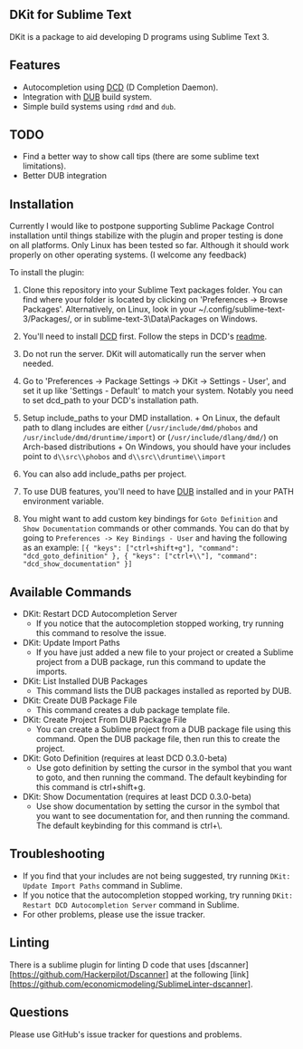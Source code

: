 DKit for Sublime Text
---------------------

DKit is a package to aid developing D programs using Sublime Text 3.

Features
--------

- Autocompletion using [DCD](https://github.com/Hackerpilot/DCD) (D Completion Daemon).
- Integration with [DUB](http://code.dlang.org/) build system.
- Simple build systems using `rdmd` and `dub`.

TODO
----

- Find a better way to show call tips (there are some sublime text limitations).
- Better DUB integration

Installation
------------

Currently I would like to postpone supporting Sublime Package Control installation until things stabilize with the plugin and proper testing is done on all platforms.
Only Linux has been tested so far. Although it should work properly on other operating systems. (I welcome any feedback)

To install the plugin:

1. Clone this repository into your Sublime Text packages folder. You can find where your folder is located by clicking on 'Preferences -> Browse Packages'. Alternatively, on Linux, look in your ~/.config/sublime-text-3/Packages/, or in sublime-text-3\Data\Packages on Windows.

2. You'll need to install [DCD](https://github.com/Hackerpilot/DCD) first. Follow the steps in DCD's [readme](https://github.com/Hackerpilot/DCD/blob/master/README.md#setup).
  1. Do not run the server. DKit will automatically run the server when needed.
  2. Go to 'Preferences -> Package Settings -> DKit -> Settings - User', and set it up like 'Settings - Default' to match your system. Notably you need to set dcd_path to your DCD's installation path.
  3. Setup include_paths to your DMD installation.
    + On Linux, the default path to dlang includes are either (`/usr/include/dmd/phobos` and `/usr/include/dmd/druntime/import`) or (`/usr/include/dlang/dmd/`) on Arch-based distributions
    + On Windows, you should have your includes point to `d\\src\\phobos` and `d\\src\\druntime\\import`
  4. You can also add include_paths per project.

3. To use DUB features, you'll need to have [DUB](https://github.com/rejectedsoftware/dub#installation) installed and in your PATH environment variable.

4. You might want to add custom key bindings for `Goto Definition` and `Show Documentation` commands or other commands. You can do that by going to `Preferences -> Key Bindings - User` and having the following as an example:
    `[{ "keys": ["ctrl+shift+g"], "command": "dcd_goto_definition" },
      { "keys": ["ctrl+\\"], "command": "dcd_show_documentation" }]`

Available Commands
------------------

- DKit: Restart DCD Autocompletion Server
  - If you notice that the autocompletion stopped working, try running this command to resolve the issue.
- DKit: Update Import Paths
  - If you have just added a new file to your project or created a Sublime project from a DUB package, run this command to update the imports.
- DKit: List Installed DUB Packages
  - This command lists the DUB packages installed as reported by DUB.
- DKit: Create DUB Package File
  - This command creates a dub package template file.
- DKit: Create Project From DUB Package File
  - You can create a Sublime project from a DUB package file using this command. Open the DUB package file, then run this to create the project.
- DKit: Goto Definition (requires at least DCD 0.3.0-beta)
  - Use goto definition by setting the cursor in the symbol that you want to goto, and then running the command. The default keybinding for this command is ctrl+shift+g.
- DKit: Show Documentation (requires at least DCD 0.3.0-beta)
  - Use show documentation by setting the cursor in the symbol that you want to see documentation for, and then running the command. The default keybinding for this command is ctrl+\\.

Troubleshooting
---------------

- If you find that your includes are not being suggested, try running `DKit: Update Import Paths` command in Sublime.
- If you notice that the autocompletion stopped working, try running `DKit: Restart DCD Autocompletion Server` command in Sublime.
- For other problems, please use the issue tracker.

Linting
-------

There is a sublime plugin for linting D code that uses [dscanner][https://github.com/Hackerpilot/Dscanner] at the following [link][https://github.com/economicmodeling/SublimeLinter-dscanner].

Questions
---------

Please use GitHub's issue tracker for questions and problems.
